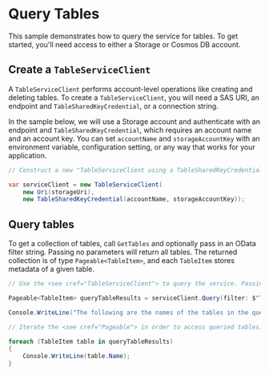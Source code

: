 # Query Tables

This sample demonstrates how to query the service for tables. To get started, you'll need access to either a Storage or Cosmos DB account.

## Create a `TableServiceClient`

A `TableServiceClient` performs account-level operations like creating and deleting tables. To create a `TableServiceClient`, you will need a SAS URI, an endpoint and `TableSharedKeyCredential`, or a connection string.

In the sample below, we will use a Storage account and authenticate with an endpoint and `TableSharedKeyCredential`, which requires an account name and an account key. You can set `accountName` and `storageAccountKey` with an environment variable, configuration setting, or any way that works for your application.

```C# Snippet:TablesSample1CreateClient
// Construct a new "TableServiceClient using a TableSharedKeyCredential.

var serviceClient = new TableServiceClient(
    new Uri(storageUri),
    new TableSharedKeyCredential(accountName, storageAccountKey));
```

## Query tables

To get a collection of tables, call `GetTables` and optionally pass in an OData filter string. Passing no parameters will return all tables. The returned collection is of type `Pageable<TableItem>`, and each `TableItem` stores metadata of a given table.

```C# Snippet:TablesSample3QueryTables
// Use the <see cref="TableServiceClient"> to query the service. Passing in OData filter strings is optional.

Pageable<TableItem> queryTableResults = serviceClient.Query(filter: $"TableName eq '{tableName}'");

Console.WriteLine("The following are the names of the tables in the query results:");

// Iterate the <see cref="Pageable"> in order to access queried tables.

foreach (TableItem table in queryTableResults)
{
    Console.WriteLine(table.Name);
}
```